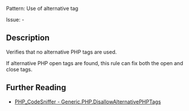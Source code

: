 Pattern: Use of alternative tag

Issue: -

## Description

Verifies that no alternative PHP tags are used.

If alternative PHP open tags are found, this rule can fix both the open and close tags.

## Further Reading

* [PHP_CodeSniffer - Generic.PHP.DisallowAlternativePHPTags](https://github.com/PHPCSStandards/PHP_CodeSniffer/blob/master/src/Standards/Generic/Sniffs/PHP/DisallowAlternativePHPTagsSniff.php)
